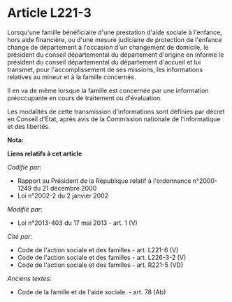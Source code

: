 # Article L221-3

Lorsqu'une famille bénéficiaire d'une prestation d'aide sociale à l'enfance, hors aide financière, ou d'une mesure judiciaire
de protection de l'enfance change de département à l'occasion d'un changement de domicile, le président du conseil
départemental du département d'origine en informe le président du conseil départemental du département d'accueil et lui
transmet, pour l'accomplissement de ses missions, les informations relatives au mineur et à la famille concernés. 

Il en va de même lorsque la famille est concernée par une information préoccupante en cours de traitement ou d'évaluation. 

Les modalités de cette transmission d'informations sont définies par décret en Conseil d'Etat, après avis de la Commission
nationale de l'informatique et des libertés.

**Nota:**



**Liens relatifs à cet article**

_Codifié par_:

  - Rapport au Président de la République relatif à l'ordonnance n°2000-1249 du 21 décembre 2000
  - Loi n°2002-2 du 2 janvier 2002

_Modifié par_:

  - Loi n°2013-403 du 17 mai 2013 - art. 1 (V)

_Cité par_:

  - Code de l'action sociale et des familles - art. L221-6 (V)
  - Code de l'action sociale et des familles - art. L226-3-2 (V)
  - Code de l'action sociale et des familles - art. R221-5 (VD)

_Anciens textes_:

  - Code de la famille et de l'aide sociale. - art. 78 (Ab)
